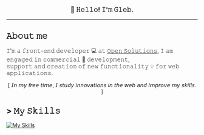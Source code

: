 <h3 align="center"> 👋 𝙷𝚎𝚕𝚕𝚘! 𝙸'𝚖 𝙶𝚕𝚎𝚋.</h3>

---

## 𝙰𝚋𝚘𝚞𝚝 𝚖𝚎

𝙸'𝚖 𝚊 𝚏𝚛𝚘𝚗𝚝-𝚎𝚗𝚍 𝚍𝚎𝚟𝚎𝚕𝚘𝚙𝚎𝚛 💻 𝚊𝚝 <a href="https://osinit.com">𝙾𝚙𝚎𝚗 𝚂𝚘𝚕𝚞𝚝𝚒𝚘𝚗𝚜</a>, 𝙸 𝚊𝚖 𝚎𝚗𝚐𝚊𝚐𝚎𝚍 𝚒𝚗 𝚌𝚘𝚖𝚖𝚎𝚛𝚌𝚒𝚊𝚕 💼 𝚍𝚎𝚟𝚎𝚕𝚘𝚙𝚖𝚎𝚗𝚝, </br> 𝚜𝚞𝚙𝚙𝚘𝚛𝚝 𝚊𝚗𝚍 𝚌𝚛𝚎𝚊𝚝𝚒𝚘𝚗 𝚘𝚏 𝚗𝚎𝚠 𝚏𝚞𝚗𝚌𝚝𝚒𝚘𝚗𝚊𝚕𝚒𝚝𝚢 💡 𝚏𝚘𝚛 𝚠𝚎𝚋 𝚊𝚙𝚙𝚕𝚒𝚌𝚊𝚝𝚒𝚘𝚗𝚜.

<p align="center">[ 𝘐𝘯 𝘮𝘺 𝘧𝘳𝘦𝘦 𝘵𝘪𝘮𝘦, 𝘐 𝘴𝘵𝘶𝘥𝘺 𝘪𝘯𝘯𝘰𝘷𝘢𝘵𝘪𝘰𝘯𝘴 𝘪𝘯 𝘵𝘩𝘦 𝘸𝘦𝘣 𝘢𝘯𝘥 𝘪𝘮𝘱𝘳𝘰𝘷𝘦 𝘮𝘺 𝘴𝘬𝘪𝘭𝘭𝘴. ]</p>

## > 𝙼𝚢 𝚂𝚔𝚒𝚕𝚕𝚜

[![My Skills](https://skillicons.dev/icons?i=html,css,sass,js,ts,react,redux,git,gulp,webpack)](https://skillicons.dev)
